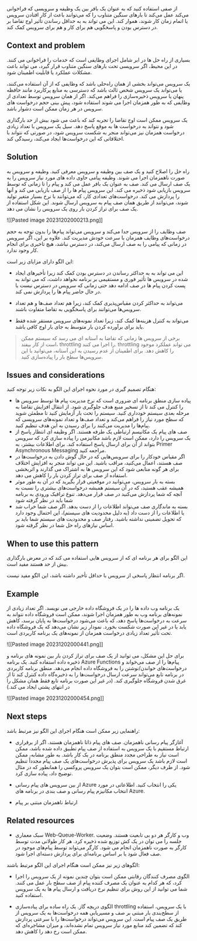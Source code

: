 
از صفی استفاده کنید که به عنوان یک بافر بین یک وظیفه و سرویسی که فراخوانی می‌کند عمل می‌کند تا بارهای سنگین متناوب را که می‌توانند باعث از کار افتادن سرویس یا اتمام زمان کار شوند، هموار کند. این می تواند به به حداقل رساندن تأثیر اوج تقاضا بر در دسترس بودن و پاسخگویی هم برای کار و هم برای سرویس کمک کند.

## Context and problem

بسیاری از راه حل ها در ابر شامل اجرای وظایفی است که خدمات را فراخوانی می کنند. در این محیط، اگر سرویسی تحت بارهای سنگین متناوب قرار گیرد، می تواند باعث مشکلات عملکرد یا قابلیت اطمینان شود.  
  
یک سرویس می‌تواند بخشی از همان راه‌حلی باشد که وظایفی که از آن استفاده می‌کنند، یا می‌تواند یک سرویس شخص ثالث باشد که دسترسی به منابع پرکاربرد مانند حافظه پنهان یا سرویس ذخیره‌سازی را فراهم می‌کند. اگر از همان سرویس توسط تعدادی از وظایفی که به طور همزمان اجرا می شوند استفاده شود، پیش بینی حجم درخواست های سرویس در هر زمان ممکن است دشوار باشد.  
  
یک سرویس ممکن است اوج تقاضا را تجربه کند که باعث می شود بیش از حد بارگذاری شود و نتواند به درخواست ها به موقع پاسخ دهد. سیل یک سرویس با تعداد زیادی درخواست همزمان نیز می‌تواند منجر به شکست سرویس شود، در صورتی که نتواند با اختلافاتی که این درخواست‌ها ایجاد می‌کند، رسیدگی کند.

## Solution

راه حل را اصلاح کنید و یک صف بین وظیفه و سرویس معرفی کنید. وظیفه و سرویس به صورت ناهمزمان اجرا می شوند. وظیفه پیامی حاوی داده های مورد نیاز سرویس را به یک صف ارسال می کند. صف به عنوان یک بافر عمل می کند و پیام را تا زمانی که توسط سرویس بازیابی شود ذخیره می کند. این سرویس پیام ها را از صف بازیابی می کند و آنها را پردازش می کند. درخواست‌های تعدادی کار، که می‌توانند با نرخ بسیار متغیر تولید شوند، می‌توانند از طریق همان صف پیام به سرویس ارسال شوند. این شکل استفاده از یک صف برای تراز کردن بار روی یک سرویس را نشان می دهد.

![[Pasted image 20231202000213.png]]

صف وظایف را از سرویس جدا می‌کند و سرویس می‌تواند پیام‌ها را بدون توجه به حجم درخواست‌های وظایف همزمان با سرعت خودش مدیریت کند. علاوه بر این، اگر سرویس در زمانی که پیامی را به صف ارسال می‌کند، در دسترس نباشد، هیچ تاخیری برای انجام کار وجود ندارد.

این الگو دارای مزایای زیر است:

* این می تواند به به حداکثر رساندن در دسترس بودن کمک کند زیرا تأخیرهای ایجاد شده در سرویس ها تأثیر فوری و مستقیمی بر برنامه نخواهد داشت، که می تواند به پست کردن پیام ها در صف ادامه دهد حتی زمانی که سرویس در دسترس نیست یا در حال حاضر پیام ها را پردازش نمی کند.

* می‌تواند به حداکثر کردن مقیاس‌پذیری کمک کند، زیرا هم تعداد صف‌ها و هم تعداد سرویس‌ها می‌توانند برای پاسخگویی به تقاضا متفاوت باشند.

* می‌تواند به کنترل هزینه‌ها کمک کند، زیرا تعداد نمونه‌های سرویس مستقر شده فقط باید برای برآورده کردن بار متوسط به جای بار اوج کافی باشد.

> برخی از سرویس ها زمانی که تقاضا به آستانه ای می رسد که سیستم ممکن است از کار بیفتد، throttling را اجرا می کنند. throttling می تواند عملکرد موجود را کاهش دهد. برای اطمینان از عدم رسیدن به این آستانه، می‌توانید با این سرویس‌ها سطح بار را پیاده‌سازی کنید.

## Issues and considerations

هنگام تصمیم گیری در مورد نحوه اجرای این الگو به نکات زیر توجه کنید:  
  
* پیاده سازی منطق برنامه ای ضروری است که نرخ مدیریت پیام ها توسط سرویس ها را کنترل می کند تا از تسخیر منبع هدف جلوگیری شود. از انتقال افزایش تقاضا به مرحله بعدی سیستم خودداری کنید. سیستم را تحت بار آزمایش کنید تا مطمئن شوید که سطح مورد نیاز را فراهم می‌کند و تعداد صف‌ها و تعداد نمونه‌های سرویسی که پیام‌ها را مدیریت می‌کنند را برای رسیدن به این هدف تنظیم کنید.  
* صف های پیام یک مکانیسم ارتباطی یک طرفه هستند. اگر وظیفه ای انتظار پاسخ از یک سرویس را دارد، ممکن است لازم باشد مکانیزمی را پیاده سازی کرد که سرویس بتواند از آن برای ارسال پاسخ استفاده کند. برای اطلاعات بیشتر، به Primer Asynchronous Messaging مراجعه کنید.  
* اگر مقیاس خودکار را برای سرویس‌هایی که در حال گوش دادن به درخواست‌ها در صف هستند، اعمال می‌کنید، مراقب باشید. این می تواند منجر به افزایش اختلاف برای هر گونه منابعی شود که این سرویس ها به اشتراک می گذارند و اثربخشی استفاده از صف برای تراز کردن بار را کاهش می دهد.  
* بسته به بار سرویس، می‌توانید در موقعیتی قرار بگیرید که در آن به طور موثر همیشه عقب هستید، که در آن سیستم همیشه درخواست‌های بیشتری را نسبت به آنچه که شما پردازش می‌کنید در صف قرار می‌دهد. تنوع ترافیک ورودی به برنامه شما باید در نظر گرفته شود  
* بسته به ماندگاری صف می‌تواند اطلاعات را از دست بدهد. اگر صف شما خراب شد یا اطلاعات را از دست داد (به دلیل محدودیت های سیستم)، این احتمال وجود دارد که تحویل تضمینی نداشته باشید. رفتار صف و محدودیت های سیستم شما باید بر اساس نیازهای راه حل شما در نظر گرفته شود.


## When to use this pattern

این الگو برای هر برنامه ای که از سرویس هایی استفاده می کند که در معرض بارگذاری بیش از حد هستند مفید است.  
  
اگر برنامه انتظار پاسخی از سرویس با حداقل تأخیر داشته باشد، این الگو مفید نیست.


## Example

یک برنامه وب داده ها را در یک فروشگاه داده خارجی می نویسد. اگر تعداد زیادی از نمونه‌های برنامه وب به طور همزمان اجرا شوند، ممکن است فروشگاه داده نتواند به سرعت به درخواست‌ها پاسخ دهد، که باعث می‌شود درخواست‌ها به پایان برسد، کاهش یابد یا در غیر این صورت شکست بخورد. نمودار زیر نشان می‌دهد که یک فروشگاه داده تحت تأثیر تعداد زیادی درخواست همزمان از نمونه‌های یک برنامه کاربردی است.

![[Pasted image 20231202000441.png]]

برای حل این مشکل، می توانید از یک صف برای تراز کردن بار بین نمونه های برنامه و ذخیره داده استفاده کنید. یک برنامه Azure Functions پیام‌ها را از صف می‌خواند و درخواست‌های خواندن/نوشتن را به فروشگاه داده انجام می‌دهد. منطق برنامه کاربردی در برنامه تابع می‌تواند سرعت ارسال درخواست‌ها را به ذخیره‌گاه داده کنترل کند تا از غرق شدن فروشگاه جلوگیری کند. (در غیر این صورت برنامه تابع فقط همان مشکل را در انتهای پشتی ایجاد می کند.)

![[Pasted image 20231202000454.png]]

## Next steps

راهنمایی زیر ممکن است هنگام اجرای این الگو نیز مرتبط باشد:  
  
* آغازگر پیام رسانی ناهمزمان. صف های پیام ذاتا ناهمزمان هستند. اگر از برقراری ارتباط مستقیم با یک سرویس به استفاده از صف پیام تطبیق داده شده باشد، ممکن است نیاز به طراحی مجدد منطق برنامه در یک کار باشد. به طور مشابه، ممکن است لازم باشد یک سرویس برای پذیرش درخواست‌های یک صف پیام مجدداً تنظیم شود. از طرف دیگر، ممکن است بتوان یک سرویس پروکسی را همانطور که در مثال توضیح داد، پیاده سازی کرد.  
  
* از بین سرویس های پیام رسانی Azure یکی را انتخاب کنید. اطلاعاتی در مورد انتخاب مکانیزم پیام رسانی و صف بندی در برنامه های Azure.  
  
* ارتباط ناهمزمان مبتنی بر پیام

## Related resources


* سبک معماری Web-Queue-Worker. وب و کارگر هر دو بی تابعیت هستند. وضعیت جلسه را می توان در یک کش توزیع شده ذخیره کرد. هر کار طولانی مدت توسط کارگر به صورت ناهمزمان انجام می شود. کارگر می‌تواند توسط پیام‌های موجود در صف فعال شود یا بر اساس برنامه‌ای برای پردازش دسته‌ای اجرا شود.  

الگوهای زیر نیز ممکن است هنگام اجرای این الگو مرتبط باشند:  
  
* الگوی مصرف کنندگان رقابتی ممکن است بتوان چندین نمونه از یک سرویس را اجرا کرد، که هر کدام به عنوان یک مصرف کننده پیام از صف سطح بار عمل می کنند. شما می توانید از این روش برای تنظیم نرخ دریافت و ارسال پیام ها به یک سرویس استفاده کنید.  
  
* الگوی دریچه گاز. یک راه ساده برای پیاده‌سازی throttling با یک سرویس، استفاده از سطح‌بندی بار مبتنی بر صف و مسیریابی همه درخواست‌ها به یک سرویس از طریق یک صف پیام است. این سرویس می‌تواند درخواست‌ها را با سرعتی پردازش کند که تضمین کند منابع مورد نیاز سرویس تمام نشده‌اند، و میزان مشاجره‌ای که ممکن است رخ دهد را کاهش دهد.